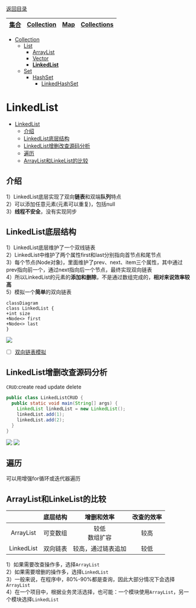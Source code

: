 [返回目录](index.md)

|[集合](集合.md)|[**Collection**](Collection.md)|[Map](Map.md)|[Collections](Collections.md)|
|:-:|:-:|:-:|:-:|

- [Collection](Collection.md)
  - [List](List.md)
    - [ArrayList](ArraysList.md)
    - [Vector](Vector.md)
    - [**LinkedList**](LinkedList.md)
  - [Set](Set.md)
    - [HashSet](HashSet.md)
      - [LinkedHashSet](LinkedHashSet.md)



# LinkedList
- [LinkedList](#linkedlist)
  - [介绍](#介绍)
  - [LinkedList底层结构](#linkedlist底层结构)
  - [LinkedList增删改查源码分析](#linkedlist增删改查源码分析)
  - [遍历](#遍历)
  - [ArrayList和LinkeList的比较](#arraylist和linkelist的比较)

## 介绍
1）LinkedList底层实现了双向**链表**和双端**队列**特点  
2）可以添加任意元素(元素可以重复)，包括null  
3）**线程不安全**，没有实现同步
## LinkedList底层结构
1）LinkedList底层维护了一个双线链表  
2）LinkedList中维护了两个属性first和last分别指向首节点和尾节点  
3）每个节点(Node对象)，里面维护了prev、next、item三个属性，其中通过prev指向前一个，通过next指向后一个节点，最终实现双向链表  
4）所以LinkedList的元素的**添加和删除**，不是通过数组完成的，**相对来说效率较高**  
5）模拟一个**简单**的双向链表
```mermaid
classDiagram
class LinkedList {
+int size 
+Node<> first
+Node<> last
}
```
<img src="https://stolorzs.github.io/Picgo/drawio/LinkedListPic.svg">

- [ ] [双向链表模拟](双向链表模拟.md)   

## LinkedList增删改查源码分析
`CRUD`:create read update delete

```java
public class LinkedListCRUD {
  public static void main(String[] args) {
    LinkedList linkedList = new LinkedList();
    linkedList.add(1);
    linkedList.add(2);
  }
}
```

<img src="https://stolorzs.github.io/Picgo/drawio/LinkedListSrc.svg">



<img src="https://stolorzs.github.io/Picgo/drawio/LinkedListLinkBefore.svg">





## 遍历
可以用增强for循环或迭代器遍历

## ArrayList和LinkeList的比较
||底层结构|增删和效率|改查的效率|
|:-:|:-:|:-:|:-:|
|ArrayList|可变数组|较低<br>数组扩容|较高|
|LinkedList|双向链表|较高，通过链表追加|较低|

1）如果需要改查操作多，选择`ArrayList`  
2）如果需要增删的操作多，选择`LinkedList`  
3）一般来说，在程序中，80%-90%都是查询，因此大部分情况下会选择`ArrayList`  
4）在一个项目中，根据业务灵活选择，也可能：一个模块使用`ArrayList`，另一个模块选择`LinkedList`
